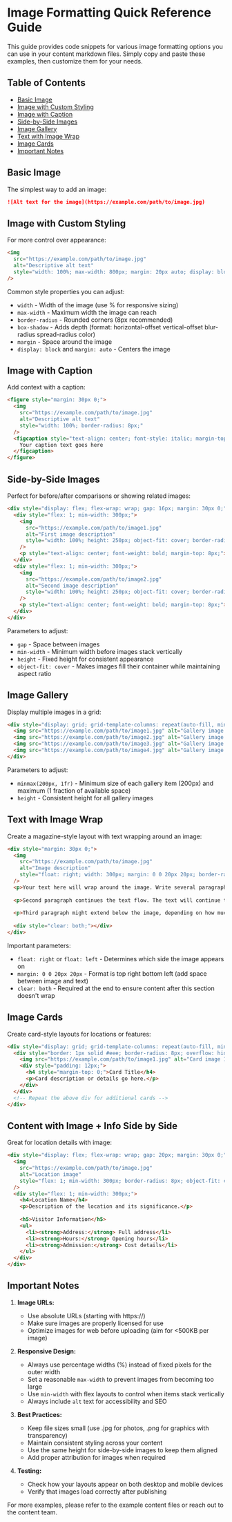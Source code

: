 # Image Formatting Quick Reference Guide

This guide provides code snippets for various image formatting options you can use in your content markdown files. Simply copy and paste these examples, then customize them for your needs.

## Table of Contents
- [Basic Image](#basic-image)
- [Image with Custom Styling](#image-with-custom-styling)
- [Image with Caption](#image-with-caption)
- [Side-by-Side Images](#side-by-side-images)
- [Image Gallery](#image-gallery)
- [Text with Image Wrap](#text-with-image-wrap)
- [Image Cards](#image-cards)
- [Important Notes](#important-notes)

## Basic Image

The simplest way to add an image:

```markdown
![Alt text for the image](https://example.com/path/to/image.jpg)
```

## Image with Custom Styling

For more control over appearance:

```html
<img 
  src="https://example.com/path/to/image.jpg" 
  alt="Descriptive alt text"
  style="width: 100%; max-width: 800px; margin: 20px auto; display: block; border-radius: 8px; box-shadow: 0 4px 8px rgba(0,0,0,0.1);"
/>
```

Common style properties you can adjust:
- `width` - Width of the image (use % for responsive sizing)
- `max-width` - Maximum width the image can reach
- `border-radius` - Rounded corners (8px recommended)
- `box-shadow` - Adds depth (format: horizontal-offset vertical-offset blur-radius spread-radius color)
- `margin` - Space around the image
- `display: block` and `margin: auto` - Centers the image

## Image with Caption

Add context with a caption:

```html
<figure style="margin: 30px 0;">
  <img 
    src="https://example.com/path/to/image.jpg" 
    alt="Descriptive alt text"
    style="width: 100%; border-radius: 8px;"
  />
  <figcaption style="text-align: center; font-style: italic; margin-top: 8px;">
    Your caption text goes here
  </figcaption>
</figure>
```

## Side-by-Side Images

Perfect for before/after comparisons or showing related images:

```html
<div style="display: flex; flex-wrap: wrap; gap: 16px; margin: 30px 0;">
  <div style="flex: 1; min-width: 300px;">
    <img 
      src="https://example.com/path/to/image1.jpg" 
      alt="First image description"
      style="width: 100%; height: 250px; object-fit: cover; border-radius: 8px;"
    />
    <p style="text-align: center; font-weight: bold; margin-top: 8px;">First Image Caption</p>
  </div>
  <div style="flex: 1; min-width: 300px;">
    <img 
      src="https://example.com/path/to/image2.jpg" 
      alt="Second image description"
      style="width: 100%; height: 250px; object-fit: cover; border-radius: 8px;"
    />
    <p style="text-align: center; font-weight: bold; margin-top: 8px;">Second Image Caption</p>
  </div>
</div>
```

Parameters to adjust:
- `gap` - Space between images
- `min-width` - Minimum width before images stack vertically
- `height` - Fixed height for consistent appearance
- `object-fit: cover` - Makes images fill their container while maintaining aspect ratio

## Image Gallery

Display multiple images in a grid:

```html
<div style="display: grid; grid-template-columns: repeat(auto-fill, minmax(200px, 1fr)); gap: 16px; margin: 30px 0;">
  <img src="https://example.com/path/to/image1.jpg" alt="Gallery image 1" style="width: 100%; height: 150px; object-fit: cover; border-radius: 8px;" />
  <img src="https://example.com/path/to/image2.jpg" alt="Gallery image 2" style="width: 100%; height: 150px; object-fit: cover; border-radius: 8px;" />
  <img src="https://example.com/path/to/image3.jpg" alt="Gallery image 3" style="width: 100%; height: 150px; object-fit: cover; border-radius: 8px;" />
  <img src="https://example.com/path/to/image4.jpg" alt="Gallery image 4" style="width: 100%; height: 150px; object-fit: cover; border-radius: 8px;" />
</div>
```

Parameters to adjust:
- `minmax(200px, 1fr)` - Minimum size of each gallery item (200px) and maximum (1 fraction of available space)
- `height` - Consistent height for all gallery images

## Text with Image Wrap

Create a magazine-style layout with text wrapping around an image:

```html
<div style="margin: 30px 0;">
  <img 
    src="https://example.com/path/to/image.jpg" 
    alt="Image description"
    style="float: right; width: 300px; margin: 0 0 20px 20px; border-radius: 8px;"
  />
  <p>Your text here will wrap around the image. Write several paragraphs to demonstrate the wrapping effect.</p>
  
  <p>Second paragraph continues the text flow. The text will continue to wrap around the image until it extends beyond the height of the image.</p>
  
  <p>Third paragraph might extend below the image, depending on how much text you have and the image dimensions.</p>
  
  <div style="clear: both;"></div>
</div>
```

Important parameters:
- `float: right` or `float: left` - Determines which side the image appears on
- `margin: 0 0 20px 20px` - Format is top right bottom left (add space between image and text)
- `clear: both` - Required at the end to ensure content after this section doesn't wrap

## Image Cards

Create card-style layouts for locations or features:

```html
<div style="display: grid; grid-template-columns: repeat(auto-fill, minmax(250px, 1fr)); gap: 16px; margin: 30px 0;">
  <div style="border: 1px solid #eee; border-radius: 8px; overflow: hidden;">
    <img src="https://example.com/path/to/image1.jpg" alt="Card image 1" style="width: 100%; height: 180px; object-fit: cover;" />
    <div style="padding: 12px;">
      <h4 style="margin-top: 0;">Card Title</h4>
      <p>Card description or details go here.</p>
    </div>
  </div>
  <!-- Repeat the above div for additional cards -->
</div>
```

## Content with Image + Info Side by Side

Great for location details with image:

```html
<div style="display: flex; flex-wrap: wrap; gap: 20px; margin: 30px 0;">
  <img 
    src="https://example.com/path/to/image.jpg" 
    alt="Location image"
    style="flex: 1; min-width: 300px; border-radius: 8px; object-fit: cover; max-height: 350px;"
  />
  <div style="flex: 1; min-width: 300px;">
    <h4>Location Name</h4>
    <p>Description of the location and its significance.</p>
    
    <h5>Visitor Information</h5>
    <ul>
      <li><strong>Address:</strong> Full address</li>
      <li><strong>Hours:</strong> Opening hours</li>
      <li><strong>Admission:</strong> Cost details</li>
    </ul>
  </div>
</div>
```

## Important Notes

1. **Image URLs:**
   - Use absolute URLs (starting with https://)
   - Make sure images are properly licensed for use
   - Optimize images for web before uploading (aim for <500KB per image)

2. **Responsive Design:**
   - Always use percentage widths (%) instead of fixed pixels for the outer width
   - Set a reasonable `max-width` to prevent images from becoming too large
   - Use `min-width` with flex layouts to control when items stack vertically
   - Always include `alt` text for accessibility and SEO

3. **Best Practices:**
   - Keep file sizes small (use .jpg for photos, .png for graphics with transparency)
   - Maintain consistent styling across your content
   - Use the same height for side-by-side images to keep them aligned
   - Add proper attribution for images when required

4. **Testing:**
   - Check how your layouts appear on both desktop and mobile devices
   - Verify that images load correctly after publishing

For more examples, please refer to the example content files or reach out to the content team. 